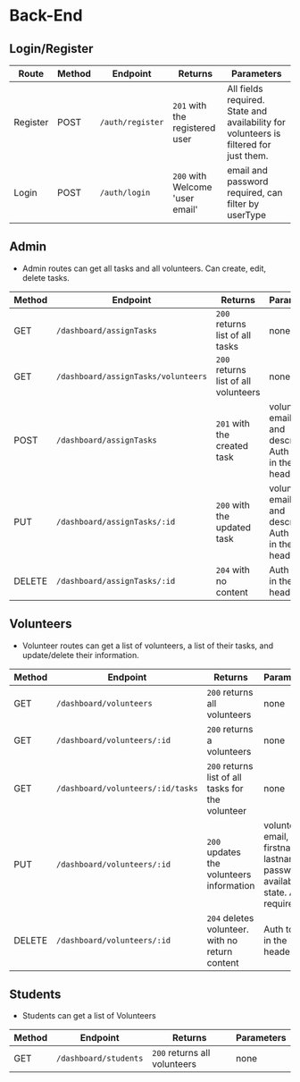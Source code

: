 # Back-End

## Login/Register

| Route    | Method | Endpoint         | Returns                         | Parameters                                                                            |
| -------- | ------ | ---------------- | ------------------------------- | ------------------------------------------------------------------------------------- |
| Register | POST   | `/auth/register` | `201` with the registered user  | All fields required. State and availability for volunteers is filtered for just them. |
| Login    | POST   | `/auth/login`    | `200` with Welcome 'user email' | email and password required, can filter by userType                                   |

## Admin

- Admin routes can get all tasks and all volunteers. Can create, edit, delete tasks.

| Method | Endpoint                            | Returns                              | Parameters                                                        |
| ------ | ----------------------------------- | ------------------------------------ | ----------------------------------------------------------------- |
| GET    | `/dashboard/assignTasks`            | `200` returns list of all tasks      | none                                                              |
| GET    | `/dashboard/assignTasks/volunteers` | `200` returns list of all volunteers | none                                                              |
| POST   | `/dashboard/assignTasks`            | `201` with the created task          | volunteer email, title, and description. Auth token in the header |
| PUT    | `/dashboard/assignTasks/:id`        | `200` with the updated task          | volunteer email, title, and description. Auth token in the header |
| DELETE | `/dashboard/assignTasks/:id`        | `204` with no content                | Auth token in the header                                          |

## Volunteers

- Volunteer routes can get a list of volunteers, a list of their tasks, and update/delete their information.

| Method | Endpoint                          | Returns                                           | Parameters                                                                        |
| ------ | --------------------------------- | ------------------------------------------------- | --------------------------------------------------------------------------------- |
| GET    | `/dashboard/volunteers`           | `200` returns all volunteers                      | none                                                                              |
| GET    | `/dashboard/volunteers/:id`       | `200` returns a volunteers                        | none                                                                              |
| GET    | `/dashboard/volunteers/:id/tasks` | `200` returns list of all tasks for the volunteer | none                                                                              |
| PUT    | `/dashboard/volunteers/:id`       | `200` updates the volunteers information          | volunteer email, firstname, lastname, password, availability, state. All required |
| DELETE | `/dashboard/volunteers/:id`       | `204` deletes volunteer. with no return content   | Auth token in the header                                                          |

## Students

- Students can get a list of Volunteers

| Method | Endpoint              | Returns                      | Parameters |
| ------ | --------------------- | ---------------------------- | ---------- |
| GET    | `/dashboard/students` | `200` returns all volunteers | none       |
